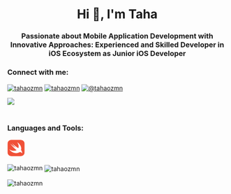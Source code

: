 <h1 align="center">Hi 👋, I'm Taha</h1>
<h3 align="center">Passionate about Mobile Application Development with Innovative Approaches: Experienced and Skilled Developer in iOS Ecosystem as Junior iOS Developer</h3>
<h3 align="left">Connect with me:</h3>
<p align="left">
<a href="https://linkedin.com/in/tahaozmn" target="blank"><img align="center" src="https://raw.githubusercontent.com/rahuldkjain/github-profile-readme-generator/master/src/images/icons/Social/linked-in-alt.svg" alt="tahaozmn" height="30" width="40" /></a>
<a href="https://instagram.com/tahaozmn" target="blank"><img align="center" src="https://raw.githubusercontent.com/rahuldkjain/github-profile-readme-generator/master/src/images/icons/Social/instagram.svg" alt="tahaozmn" height="30" width="40" /></a>
<a href="https://medium.com/@tahaozmn" target="blank"><img align="center" src="https://raw.githubusercontent.com/rahuldkjain/github-profile-readme-generator/master/src/images/icons/Social/medium.svg" alt="@tahaozmn" height="30" width="40" /></a>
</p>

<img src="https://user-images.githubusercontent.com/74038190/225813708-98b745f2-7d22-48cf-9150-083f1b00d6c9.gif" width="800">
<br><br>

<h3 align="left">Languages and Tools:</h3>
<p align="left"> <a href="https://developer.apple.com/swift/" target="_blank" rel="noreferrer"> <img src="https://raw.githubusercontent.com/devicons/devicon/master/icons/swift/swift-original.svg" alt="swift" width="40" height="40"/> </a> </p>

<p><img align="left" src="https://github-readme-stats.vercel.app/api/top-langs?username=tahaozmn&show_icons=true&locale=en&layout=compact" alt="tahaozmn" /></p>

<p>&nbsp;<img align="center" src="https://github-readme-stats.vercel.app/api?username=tahaozmn&show_icons=true&locale=en" alt="tahaozmn" /></p>

<p><img align="center" src="https://github-readme-streak-stats.herokuapp.com/?user=tahaozmn&" alt="tahaozmn" /></p>
